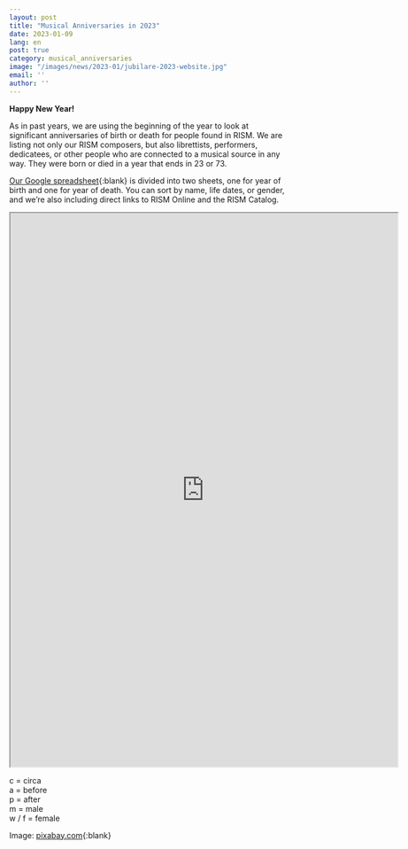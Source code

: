 ```yaml
---
layout: post
title: "Musical Anniversaries in 2023"
date: 2023-01-09
lang: en
post: true
category: musical_anniversaries
image: "/images/news/2023-01/jubilare-2023-website.jpg"
email: ''
author: ''
---
```

**Happy New Year!**  

As in past years, we are using the beginning of the year to look at significant anniversaries of birth or death for people found in RISM. We are listing not only our RISM composers, but also librettists, performers, dedicatees, or other people who are connected to a musical source in any way. They were born or died in a year that ends in 23 or 73.  

[Our Google spreadsheet](https://docs.google.com/spreadsheets/d/1tg3rftS6dO2pXa6cfQGXBS5uC-_iBFK0bRIX4DODXQQ/edit?usp=sharing){:blank} is divided into two sheets, one for year of birth and one for year of death. You can sort by name, life dates, or gender, and we’re also including direct links to RISM Online and the RISM Catalog.

<iframe src="https://docs.google.com/spreadsheets/d/e/2PACX-1vSPVtDLnDvZQwSjfqP_Q91yMS1znC2r7iC_LoQ1BTAzuYmW4NETnOhCgs5wbLWEHyED_Cftxw3NEcab/pubhtml?widget=true&amp;headers=false" width="700" height="1000"></iframe>   

c = circa  
a = before  
p = after  
m = male  
w / f = female   

Image: [pixabay.com](https://pixabay.com/de/illustrations/frohes-neues-jahr-feuerwerk-ferien-7569198/=){:blank}  
